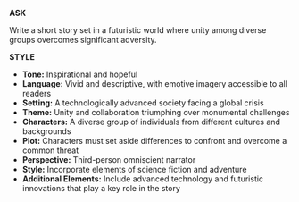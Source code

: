 <!-- __ASK__
Write a short story

__STYLE__
- Tone:
- Language:
- Setting:
- Theme:  -->

__ASK__

Write a short story set in a futuristic world where unity among diverse groups overcomes significant adversity.

__STYLE__

- **Tone:** Inspirational and hopeful
- **Language:** Vivid and descriptive, with emotive imagery accessible to all readers
- **Setting:** A technologically advanced society facing a global crisis
- **Theme:** Unity and collaboration triumphing over monumental challenges
- **Characters:** A diverse group of individuals from different cultures and backgrounds
- **Plot:** Characters must set aside differences to confront and overcome a common threat
- **Perspective:** Third-person omniscient narrator
- **Style:** Incorporate elements of science fiction and adventure
- **Additional Elements:** Include advanced technology and futuristic innovations that play a key role in the story